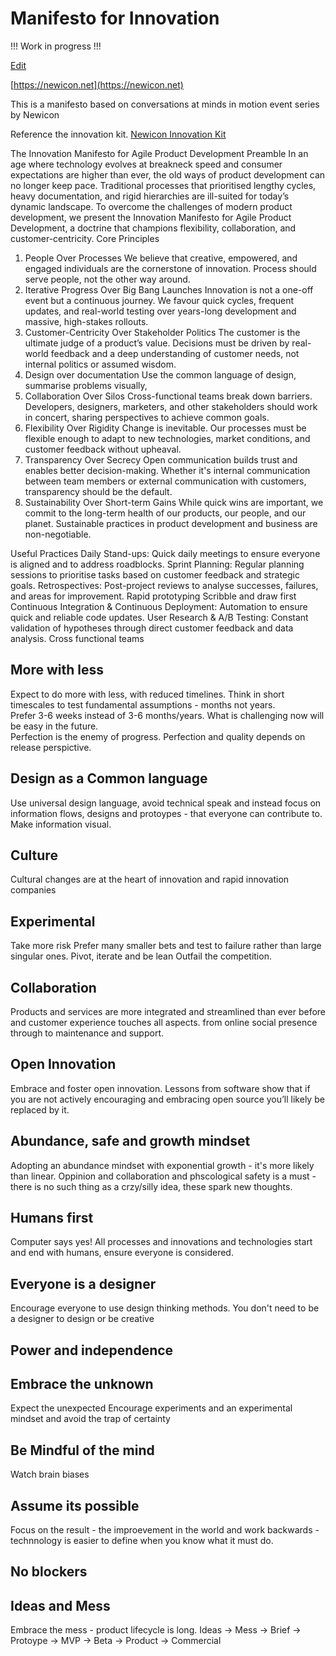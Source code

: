 
# Manifesto for Innovation

!!! Work in progress !!!

[Edit](https://github.com/newicon/innovation-manifesto.org/edit/main/README.md)

[https://newicon.net](https://newicon.net)

This is a manifesto based on conversations at minds in motion event series by Newicon

Reference the innovation kit.
[Newicon Innovation Kit](https://newicon.net/innovation-kit)

The Innovation Manifesto for Agile Product Development
Preamble
In an age where technology evolves at breakneck speed and consumer expectations are higher than ever, the old ways of product development can no longer keep pace. Traditional processes that prioritised lengthy cycles, heavy documentation, and rigid hierarchies are ill-suited for today’s dynamic landscape.
To overcome the challenges of modern product development, we present the Innovation Manifesto for Agile Product Development, a doctrine that champions flexibility, collaboration, and customer-centricity.
Core Principles
1. People Over Processes
We believe that creative, empowered, and engaged individuals are the cornerstone of innovation. Process should serve people, not the other way around.
2. Iterative Progress Over Big Bang Launches
Innovation is not a one-off event but a continuous journey. We favour quick cycles, frequent updates, and real-world testing over years-long development and massive, high-stakes rollouts.
3. Customer-Centricity Over Stakeholder Politics
The customer is the ultimate judge of a product’s value. Decisions must be driven by real-world feedback and a deep understanding of customer needs, not internal politics or assumed wisdom.
4. Design over documentation
Use the common language of design, summarise problems visually,
6. Collaboration Over Silos
Cross-functional teams break down barriers. Developers, designers, marketers, and other stakeholders should work in concert, sharing perspectives to achieve common goals.
7. Flexibility Over Rigidity
Change is inevitable. Our processes must be flexible enough to adapt to new technologies, market conditions, and customer feedback without upheaval.
8. Transparency Over Secrecy
Open communication builds trust and enables better decision-making. Whether it's internal communication between team members or external communication with customers, transparency should be the default.
9. Sustainability Over Short-term Gains
While quick wins are important, we commit to the long-term health of our products, our people, and our planet. Sustainable practices in product development and business are non-negotiable.

Useful Practices
Daily Stand-ups: Quick daily meetings to ensure everyone is aligned and to address roadblocks.
Sprint Planning: Regular planning sessions to prioritise tasks based on customer feedback and strategic goals.
Retrospectives: Post-project reviews to analyse successes, failures, and areas for improvement.
Rapid prototyping
Scribble and draw first
Continuous Integration & Continuous Deployment: Automation to ensure quick and reliable code updates.
User Research & A/B Testing: Constant validation of hypotheses through direct customer feedback and data analysis.
Cross functional teams



## More with less
Expect to do more with less, with reduced timelines. Think in short timescales to test fundamental assumptions - months not years.  
Prefer 3-6  weeks instead of 3-6 months/years. What is challenging now will be easy in the future.  
Perfection is the enemy of progress.  Perfection and quality depends on release perspictive.

## Design as a Common language
Use universal design language, avoid technical speak and instead focus on information flows, designs and protoypes - that everyone can contribute to.
Make information visual.

## Culture
Cultural changes are at the heart of innovation and rapid innovation companies

## Experimental
Take more risk
Prefer many smaller bets and test to failure rather than large singular ones. Pivot, iterate and be lean
Outfail the competition.

## Collaboration
Products and services are more integrated and streamlined than ever before and customer experience touches all aspects.  from online social presence through to maintenance and support.

## Open Innovation
Embrace and foster open innovation. Lessons from software show that if you are not actively encouraging and embracing open source you’ll likely be replaced by it.

## Abundance, safe and growth mindset
Adopting an abundance mindset with exponential growth - it's more likely than linear.
Oppinion and collaboration and phscological safety is a must - there is no such thing as a crzy/silly idea, these spark new thoughts.

## Humans first
Computer says yes!  All processes and innovations and technologies start and end with humans, ensure everyone is considered.

## Everyone is a designer
Encourage everyone to use design thinking methods. You don't need to be a designer to design or be creative

## Power and independence
## Embrace the unknown
Expect the unexpected Encourage experiments and an experimental mindset and avoid the trap of certainty

## Be Mindful of the mind
Watch brain biases

## Assume its possible
Focus on the result - the improevement in the world and work backwards - technnology is easier to define when you know what it must do.

## No blockers

## Ideas and Mess
Embrace the mess - product lifecycle is long.  Ideas -> Mess -> Brief -> Protoype -> MVP -> Beta -> Product -> Commercial

